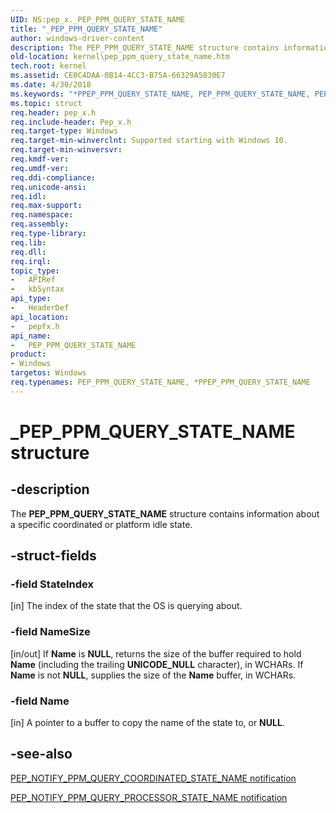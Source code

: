 ```yaml
---
UID: NS:pep_x._PEP_PPM_QUERY_STATE_NAME
title: "_PEP_PPM_QUERY_STATE_NAME"
author: windows-driver-content
description: The PEP_PPM_QUERY_STATE_NAME structure contains information about a specific coordinated or platform idle state.
old-location: kernel\pep_ppm_query_state_name.htm
tech.root: kernel
ms.assetid: CE0C4DAA-0B14-4CC3-B75A-66329A5830E7
ms.date: 4/30/2018
ms.keywords: "*PPEP_PPM_QUERY_STATE_NAME, PEP_PPM_QUERY_STATE_NAME, PEP_PPM_QUERY_STATE_NAME structure [Kernel-Mode Driver Architecture], PPEP_PPM_QUERY_STATE_NAME, PPEP_PPM_QUERY_STATE_NAME structure pointer [Kernel-Mode Driver Architecture], _PEP_PPM_QUERY_STATE_NAME, kernel.pep_ppm_query_state_name, pepfx/PEP_PPM_QUERY_STATE_NAME, pepfx/PPEP_PPM_QUERY_STATE_NAME"
ms.topic: struct
req.header: pep_x.h
req.include-header: Pep_x.h
req.target-type: Windows
req.target-min-winverclnt: Supported starting with Windows 10.
req.target-min-winversvr: 
req.kmdf-ver: 
req.umdf-ver: 
req.ddi-compliance: 
req.unicode-ansi: 
req.idl: 
req.max-support: 
req.namespace: 
req.assembly: 
req.type-library: 
req.lib: 
req.dll: 
req.irql: 
topic_type:
-	APIRef
-	kbSyntax
api_type:
-	HeaderDef
api_location:
-	pepfx.h
api_name:
-	PEP_PPM_QUERY_STATE_NAME
product:
- Windows
targetos: Windows
req.typenames: PEP_PPM_QUERY_STATE_NAME, *PPEP_PPM_QUERY_STATE_NAME
---
```


# _PEP_PPM_QUERY_STATE_NAME structure


## -description


The <b>PEP_PPM_QUERY_STATE_NAME</b> structure contains information about a specific coordinated or platform idle state. 


## -struct-fields




### -field StateIndex

[in] The index of the state that the OS is querying about.


### -field NameSize

[in/out] If <b>Name</b> is <b>NULL</b>, returns the size of the buffer required to hold <b>Name</b> (including the trailing <b>UNICODE_NULL</b> character), in WCHARs.
If <b>Name</b> is not <b>NULL</b>, supplies the size of the <b>Name</b> buffer, in WCHARs.   



### -field Name

[in] A pointer to a buffer to copy the name of the state to, or <b>NULL</b>. 


## -see-also




<a href="https://msdn.microsoft.com/library/windows/hardware/mt186778">PEP_NOTIFY_PPM_QUERY_COORDINATED_STATE_NAME notification</a>



<a href="https://msdn.microsoft.com/library/windows/hardware/mt186786">PEP_NOTIFY_PPM_QUERY_PROCESSOR_STATE_NAME notification</a>
 

 

